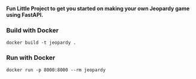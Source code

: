 #### Fun Little Project to get you started on making your own Jeopardy game using FastAPI.

### Build with Docker
`docker build -t jeopardy .`
### Run with Docker
`docker run -p 8000:8000 --rm jeopardy`